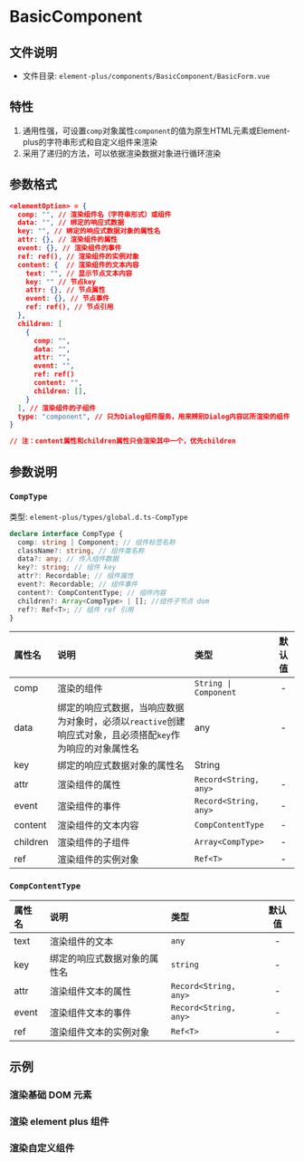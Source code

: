 # BasicComponent  
## 文件说明

- 文件目录: `element-plus/components/BasicComponent/BasicForm.vue`

## 特性

  1. 通用性强，可设置`comp`对象属性`component`的值为原生HTML元素或Element-plus的字符串形式和自定义组件来渲染
  2. 采用了递归的方法，可以依据渲染数据对象进行循环渲染

## 参数格式

  ```json
  <elementOption> = {
    comp: "", // 渲染组件名（字符串形式）或组件
    data: "", // 绑定的响应式数据
    key: "", // 绑定的响应式数据对象的属性名
    attr: {}, // 渲染组件的属性
    event: {}, // 渲染组件的事件
    ref: ref(), // 渲染组件的实例对象
    content: {  // 渲染组件的文本内容
      text: "", // 显示节点文本内容
      key: "" // 节点key
      attr: {}, // 节点属性
      event: {}, // 节点事件
      ref: ref(), // 节点引用
    }, 
    children: [ 
      {
        comp: "",
        data: "",
        attr: "",
        event: "",
        ref: ref()
        content: "",
        children: [],
      }
    ], // 渲染组件的子组件
    type: "component", // 只为Dialog组件服务，用来辨别Dialog内容区所渲染的组件
  }
  
  // 注：content属性和children属性只会渲染其中一个，优先children
  ```
## 参数说明

### `CompType`

类型: `element-plus/types/global.d.ts-CompType`

```typescript
declare interface CompType {
  comp: string | Component; // 组件标签名称
  className?: string, // 组件类名称
  data?: any; // 传入组件数据
  key?: string; // 组件 key 
  attr?: Recordable; // 组件属性
  event?: Recordable; // 组件事件
  content?: CompContentType; // 组件内容
  children?: Array<CompType> | []; //组件子节点 dom 
  ref?: Ref<T>; // 组件 ref 引用
}
```

|  属性名  |                             说明                             |        类型         | 默认值 |
| :------- | :----------------------------------------------------------- | :------------------ | :----: |
|   comp   |                          渲染的组件                          | `String \| Component` |   -    |
|   data   | 绑定的响应式数据，当响应数据为对象时，必须以`reactive`创建响应式对象，且必须搭配`key`作为响应的对象属性名 |         any         |   -    |
|   key    |                 绑定的响应式数据对象的属性名                 |       String        |        |
|   attr   |                        渲染组件的属性                        | `Record<String, any>` |   -    |
|  event   |                        渲染组件的事件                        | `Record<String, any>`|   -    |
| content  |                      渲染组件的文本内容                      |   `CompContentType`   |   -    |
| children |                       渲染组件的子组件                       |   `Array<CompType>`   |   -    |
|   ref    |                      渲染组件的实例对象                      |       `Ref<T>`        |   -    |

### `CompContentType`

| 属性名 |             说明             |        类型         | 默认值 |
| :----- | :--------------------------- | :------------------ | :----: |
|  text  |        渲染组件的文本        |         `any `        |   -    |
|  key   | 绑定的响应式数据对象的属性名 |       `string`        |   -    |
|  attr  |      渲染组件文本的属性      | `Record<String, any>` |   -    |
| event  |      渲染组件文本的事件      | `Record<String, any>` |   -    |
|  ref   |    渲染组件文本的实例对象    |       `Ref<T>`        |   -    |

## 示例

### 渲染基础 DOM 元素

<xw-demo
    demo-height="100px"
    source-code="element-plus:::baseComponents/basics-use-demo"
/>

### 渲染 element plus 组件

<xw-demo
    demo-height="200px"
    source-code="element-plus:::baseComponents/element-use-demo"
/>

### 渲染自定义组件

<xw-demo
    demo-height="400px"
    source-code="element-plus:::baseComponents/user-define-demo"
/>